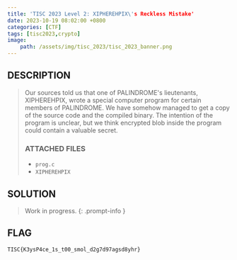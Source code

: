 ```yaml
---
title: 'TISC 2023 Level 2: XIPHEREHPIX\'s Reckless Mistake'
date: 2023-10-19 08:02:00 +0800
categories: [CTF]
tags: [tisc2023,crypto]
image:
    path: /assets/img/tisc_2023/tisc_2023_banner.png
---
```

## DESCRIPTION
>Our sources told us that one of PALINDROME's lieutenants, XIPHEREHPIX, wrote a special computer program for certain members of PALINDROME. We have somehow managed to get a copy of the source code and the compiled binary. The intention of the program is unclear, but we think encrypted blob inside the program could contain a valuable secret.
>
>### ATTACHED FILES
>- `prog.c`
>- `XIPHEREHPIX`

## SOLUTION

> Work in progress.
{: .prompt-info }

## FLAG
`TISC{K3ysP4ce_1s_t00_smol_d2g7d97agsd8yhr}`